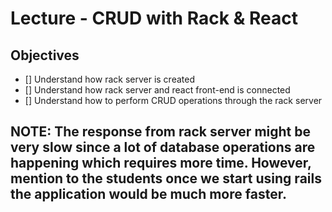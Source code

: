 # Lecture - CRUD with Rack & React

## Objectives

- [] Understand how rack server is created
- [] Understand how rack server and react front-end is connected
- [] Understand how to perform CRUD operations through the rack server


## NOTE: The response from rack server might be very slow since a lot of database operations are happening which requires more time. However, mention to the students once we start using rails the application would be much more faster.